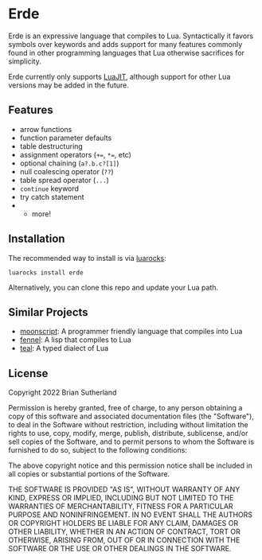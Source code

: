 # Erde

Erde is an expressive language that compiles to Lua. Syntactically it favors 
symbols over keywords and adds support for many features commonly found in 
other programming languages that Lua otherwise sacrifices for simplicity.

Erde currently only supports [LuaJIT](https://luajit.org/luajit.html), although
support for other Lua versions may be added in the future.

## Features

- arrow functions
- function parameter defaults
- table destructuring
- assignment operators (`+=`, `*=`, etc)
- optional chaining (`a?.b.c?[1]`)
- null coalescing operator (`??`)
- table spread operator (`...`)
- `continue` keyword
- try catch statement
- + more!

## Installation

The recommended way to install is via [luarocks](https://luarocks.org):

```
luarocks install erde
```

Alternatively, you can clone this repo and update your Lua path.

## Similar Projects

- [moonscript](https://moonscript.org): A programmer friendly language that compiles into Lua
- [fennel](https://fennel-lang.org): A lisp that compiles to Lua
- [teal](https://github.com/teal-language/tl): A typed dialect of Lua

## License

Copyright 2022 Brian Sutherland

Permission is hereby granted, free of charge, to any person obtaining a copy of
this software and associated documentation files (the "Software"), to deal in
the Software without restriction, including without limitation the rights to
use, copy, modify, merge, publish, distribute, sublicense, and/or sell copies
of the Software, and to permit persons to whom the Software is furnished to do
so, subject to the following conditions:

The above copyright notice and this permission notice shall be included in all
copies or substantial portions of the Software.

THE SOFTWARE IS PROVIDED "AS IS", WITHOUT WARRANTY OF ANY KIND, EXPRESS OR
IMPLIED, INCLUDING BUT NOT LIMITED TO THE WARRANTIES OF MERCHANTABILITY,
FITNESS FOR A PARTICULAR PURPOSE AND NONINFRINGEMENT. IN NO EVENT SHALL THE
AUTHORS OR COPYRIGHT HOLDERS BE LIABLE FOR ANY CLAIM, DAMAGES OR OTHER
LIABILITY, WHETHER IN AN ACTION OF CONTRACT, TORT OR OTHERWISE, ARISING FROM,
OUT OF OR IN CONNECTION WITH THE SOFTWARE OR THE USE OR OTHER DEALINGS IN THE
SOFTWARE.
